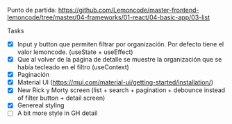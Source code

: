 Punto de partida: 
https://github.com/Lemoncode/master-frontend-lemoncode/tree/master/04-frameworks/01-react/04-basic-app/03-list


Tasks
- [X] Input y button que permiten filtrar por organización. Por defecto tiene el valor lemoncode. (useState + useEffect)
- [X] Que al volver de la página de detalle se muestre la organización que se había tecleado en el filtro (useContext)
- [X] Paginación 
- [X] Material UI (https://mui.com/material-ui/getting-started/installation/)
- [X] New Rick y Morty screen (list + search + pagination +  debounce instead of filter button + detail screen)
- [X] Genereal styling
- [ ] A bit more style in GH detail